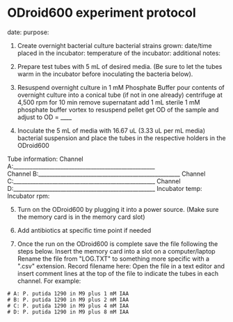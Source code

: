 # ODroid600 experiment protocol
date:
purpose:

1. Create overnight bacterial culture
bacterial strains grown:
date/time placed in the incubator:
temperature of the incubator:
additional notes:

2. Prepare test tubes with 5 mL of desired media. (Be sure to let the tubes warm in the incubator before inoculating the bacteria below).

3. Resuspend overnight culture in 1 mM Phosphate Buffer
pour contents of overnight culture into a conical tube (if not in one already)
centrifuge at 4,500 rpm for 10 min
remove supernatant
add 1 mL sterile 1 mM phosphate buffer
vortex to resuspend pellet
get OD of the sample and adjust to OD = ____

4. Inoculate the 5 mL of media with 16.67 uL (3.33 uL per mL media)  bacterial suspension and place the tubes in the respective holders in the ODroid600

Tube information:
Channel A:___________________________________________________     
Channel B:___________________________________________________
Channel C:___________________________________________________
Channel D:___________________________________________________
Incubator temp:	Incubator rpm:

5. Turn on the ODroid600 by plugging it into a power source. (Make sure the memory card is in the memory card slot)

6. Add antibiotics at specific time point if needed

7. Once the run on the ODroid600 is complete save the file following the steps below.
Insert the memory card into a slot on a computer/laptop
Rename the file from "LOG.TXT" to something more specific with a ".csv" extension. Record filename here:
Open the file in a text editor and insert comment lines at the top of the file to indicate the tubes in each channel. For example:
```
# A: P. putida 1290 in M9 plus 1 mM IAA
# B: P. putida 1290 in M9 plus 2 mM IAA
# C: P. putida 1290 in M9 plus 4 mM IAA
# D: P. putida 1290 in M9 plus 8 mM IAA
```
